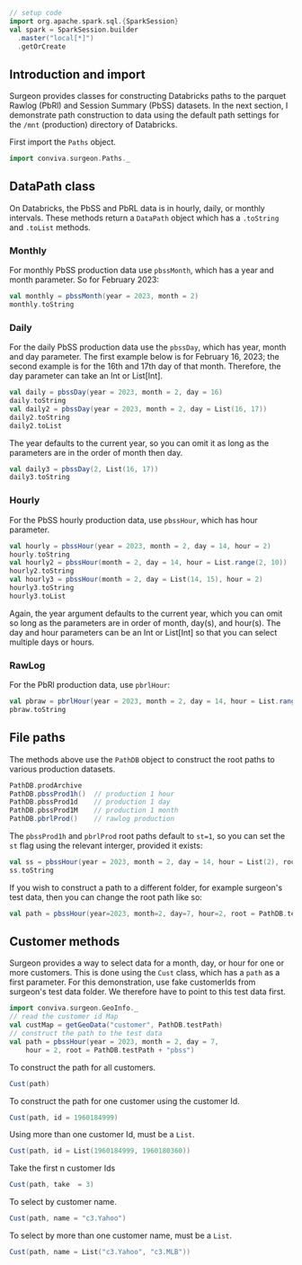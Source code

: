 ```scala mdoc
// setup code
import org.apache.spark.sql.{SparkSession}
val spark = SparkSession.builder
  .master("local[*]")
  .getOrCreate
```


## Introduction and import

Surgeon provides classes for constructing Databricks paths to the parquet Rawlog (PbRl) and
Session Summary (PbSS) datasets. In the next section, I demonstrate path construction to data using the default path settings for  the `/mnt` (production)  directory of Databricks.

First import the `Paths` object. 

```scala mdoc 
import conviva.surgeon.Paths._
```

## DataPath class

On Databricks, the PbSS and PbRL data is in hourly, daily, or monthly intervals. These methods return a `DataPath` object which has a `.toString` and `.toList` methods. 

### Monthly 
For monthly PbSS production data use `pbssMonth`, which has a year and month parameter. So for February 2023:

```scala mdoc
val monthly = pbssMonth(year = 2023, month = 2)
monthly.toString
```

### Daily

For the daily PbSS production data use the `pbssDay`, which has year, month and
day parameter. The first example below is for February 16, 2023; the second
example is for the 16th and 17th day of that month.  Therefore, the day
parameter can take an Int or List[Int].

```scala mdoc 
val daily = pbssDay(year = 2023, month = 2, day = 16)
daily.toString
val daily2 = pbssDay(year = 2023, month = 2, day = List(16, 17))
daily2.toString
daily2.toList
```

The year defaults to the current year, so you can omit it as long as
the parameters are in the order of month then day.

```scala mdoc
val daily3 = pbssDay(2, List(16, 17))
daily3.toString
```

### Hourly

For the PbSS hourly production data, use `pbssHour`, which has hour parameter.

```scala mdoc 
val hourly = pbssHour(year = 2023, month = 2, day = 14, hour = 2)
hourly.toString
val hourly2 = pbssHour(month = 2, day = 14, hour = List.range(2, 10))
hourly2.toString
val hourly3 = pbssHour(month = 2, day = List(14, 15), hour = 2)
hourly3.toString
hourly3.toList
```
Again, the year argument defaults to the current year, which you can omit so
long as the parameters are in order of month, day(s), and hour(s). The day and hour parameters
can be an Int or List[Int] so that you can select multiple days or hours. 

###  RawLog
For the PbRl production data, use `pbrlHour`:

```scala mdoc 
val pbraw = pbrlHour(year = 2023, month = 2, day = 14, hour = List.range(2, 8))
pbraw.toString
```

## File paths

The methods above use the `PathDB` object to construct the root paths to various production datasets.

```scala mdoc 
PathDB.prodArchive
PathDB.pbssProd1h()  // production 1 hour
PathDB.pbssProd1d    // production 1 day   
PathDB.pbssProd1M    // production 1 month
PathDB.pbrlProd()    // rawlog production
```
The `pbssProd1h` and `pbrlProd` root paths default to `st=1`, so you can set the `st`
flag using the relevant interger, provided it exists:


```scala mdoc 
val ss = pbssHour(year = 2023, month = 2, day = 14, hour = List(2), root = PathDB.pbssProd1h(2))
ss.toString
```

If you wish to construct a path to a different folder, for example surgeon's test
data, then you can change the root path like so:

```scala modc
val path = pbssHour(year=2023, month=2, day=7, hour=2, root = PathDB.testPath + "pbss")
```

## Customer methods

Surgeon provides a way to select data for a month, day, or hour for one or more
customers. This is done using the `Cust` class, which has a `path` as a first parameter.
For this demonstration, use fake customerIds from surgeon's test data
folder. We therefore have to point to this test data first. 

```scala mdoc
import conviva.surgeon.GeoInfo._
// read the customer id Map
val custMap = getGeoData("customer", PathDB.testPath)
// construct the path to the test data
val path = pbssHour(year = 2023, month = 2, day = 7, 
    hour = 2, root = PathDB.testPath + "pbss")
``` 

To construct the path for all customers.

```scala mdoc
Cust(path)
```

To construct the path for one customer using the customer Id. 

```scala mdoc
Cust(path, id = 1960184999)
```

Using more than one customer Id, must be a `List`.

```scala
Cust(path, id = List(1960184999, 1960180360))
``` 
Take the first n customer Ids

```scala mdoc
Cust(path, take  = 3)
```

To select by customer name.

```scala mdoc
Cust(path, name = "c3.Yahoo")

``` 
To select by more than one customer name, must be a `List`.

```scala mdoc
Cust(path, name = List("c3.Yahoo", "c3.MLB"))
``` 
